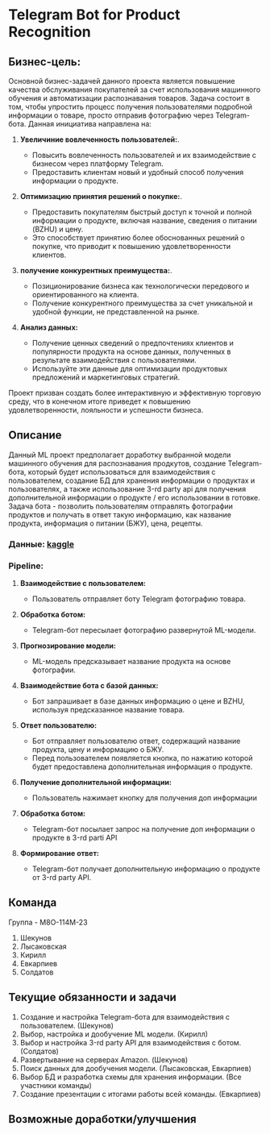 # Telegram Bot for Product Recognition

## Бизнес-цель:

Основной бизнес-задачей данного проекта является повышение качества обслуживания покупателей за счет использования машинного обучения и автоматизации распознавания товаров. Задача состоит в том, чтобы упростить процесс получения пользователями подробной информации о товаре, просто отправив фотографию через Telegram-бота. Данная инициатива направлена на:

1. **Увеличиние вовлеченность пользователей:**.
   - Повысить вовлеченность пользователей и их взаимодействие с бизнесом через платформу Telegram.
   - Предоставить клиентам новый и удобный способ получения информации о продукте.

2. **Оптимизацию принятия решений о покупке:**.
   - Предоставить покупателям быстрый доступ к точной и полной информации о продукте, включая название, сведения о питании (BZHU) и цену.
   - Это способствует принятию более обоснованных решений о покупке, что приводит к повышению удовлетворенности клиентов.

3. **получение конкурентных преимущества:**.
   - Позиционирование бизнеса как технологически передового и ориентированного на клиента.
   - Получение конкурентного преимущества за счет уникальной и удобной функции, не представленной на рынке.

4. **Анализ данных:**
   - Получение ценных сведений о предпочтениях клиентов и популярности продукта на основе данных, полученных в результате взаимодействия с пользователями.
   - Используйте эти данные для оптимизации продуктовых предложений и маркетинговых стратегий.

Проект призван создать более интерактивную и эффективную торговую среду, что в конечном итоге приведет к повышению удовлетворенности, лояльности и успешности бизнеса.

## Описание

Данный ML проект предполагает доработку выбранной модели машинного обучения для распознавания продкутов, создание Telegram-бота, который будет использоваться для взаимодействия с пользователем, создание БД для хранения информации о продуктах и пользователях, а также использование 3-rd party api для получения дополнительной информации о продукте / его использовании в готовке. Задача бота - позволить пользователям отправлять фотографии продуктов и получать в ответ такую информацию, как название продукта, информация о питании (БЖУ), цена, рецепты.

### Данные: [kaggle](https://www.kaggle.com/datasets/marquis03/plants-classification)

### Pipeline:

1. **Взаимодействие с пользователем:**
    - Пользователь отправляет боту Telegram фотографию товара.

2. **Обработка ботом:**
    - Telegram-бот пересылает фотографию развернутой ML-модели.

3. **Прогнозирование модели:**
    - ML-модель предсказывает название продукта на основе фотографии.

4. **Взаимодействие бота с базой данных:**
    - Бот запрашивает в базе данных информацию о цене и BZHU, используя предсказанное название товара.

5. **Ответ пользователю:**
    - Бот отправляет пользователю ответ, содержащий название продукта, цену и информацию о БЖУ.
    - Перед пользователем появляется кнопка, по нажатию которой будет предоставлена дополнительная информация о продукте.

6. **Получение дополнительной информации:**
    - Пользователь нажимает кнопку для получения доп информации

7. **Обработка ботом:**
    - Telegram-бот посылает запрос на получение доп информации о продукте в 3-rd parti API

8. **Формирование ответ:**
    - Telegram-бот получает дополнительную информацию о продукте от 3-rd party API.


## Команда

Группа - М8O-114М-23
1. Шекунов
2. Лысаковская
3. Кирилл
4. Евкарпиев
5. Солдатов

## Текущие обязанности и задачи

1. Создание и настройка Telegram-бота для взаимодействия с пользователем. (Шекунов)
2. Выбор, настройка и дообучение ML модели. (Кирилл)
3. Выбор и настройка 3-rd party API для взаимодействия с ботом. (Солдатов)
4. Развертывание на серверах Amazon. (Шекунов)
5. Поиск данных для дообучения модели. (Лысаковская, Евкарпиев)
6. Выбор БД и разработка схемы для хранения информации. (Все участники команды)
7. Создание презентации с итогами работы всей команды. (Евкарпиев)

## Возможные доработки/улучшения

